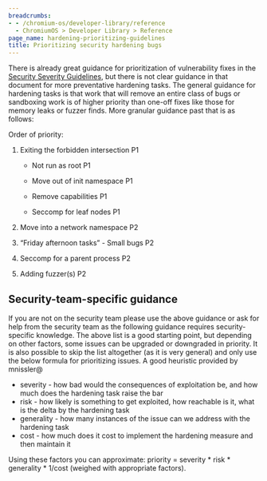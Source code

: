 ```yaml
---
breadcrumbs:
- - /chromium-os/developer-library/reference
  - ChromiumOS > Developer Library > Reference
page_name: hardening-prioritizing-guidelines
title: Prioritizing security hardening bugs
---
```


There is already great guidance for prioritization of vulnerability fixes in
the [Security Severity Guidelines], but there is not clear guidance in that
document for more preventative hardening tasks. The general guidance for
hardening tasks is that work that will remove an entire class of bugs or
sandboxing work is of higher priority than one-off fixes like those for memory
leaks or fuzzer finds. More granular guidance past that is as follows:

Order of priority:

1.  Exiting the forbidden intersection P1

    *   Not run as root P1

    *   Move out of init namespace P1

    *   Remove capabilities P1

    *   Seccomp for leaf nodes P1

2.  Move into a network namespace P2

3.  “Friday afternoon tasks” - Small bugs P2

4.  Seccomp for a parent process P2

5.  Adding fuzzer(s) P2


## Security-team-specific guidance

If you are not on the security team please use the above guidance or ask for
help from the security team as the following guidance requires security-specific
knowledge. The above list is a good starting point, but depending on other
factors, some issues can be upgraded or downgraded in priority. It is also
possible to skip the list altogether (as it is very general) and only use the
below formula for prioritizing issues. A good heuristic provided by mnissler@

*   severity - how bad would the consequences of exploitation be, and how much
does the hardening task raise the bar
*   risk - how likely is something to get exploited, how reachable is it, what
is the delta by the hardening task
*   generality - how many instances of the issue can we address with the
hardening task
*   cost - how much does it cost to implement the hardening measure and then
maintain it

Using these factors you can approximate: priority = severity \* risk \*
generality \* 1/cost (weighed with appropriate factors).

[Security Severity Guidelines]: https://www.chromium.org/chromium-os/developer-library/guides/bugs/security-severity-guidelines/
